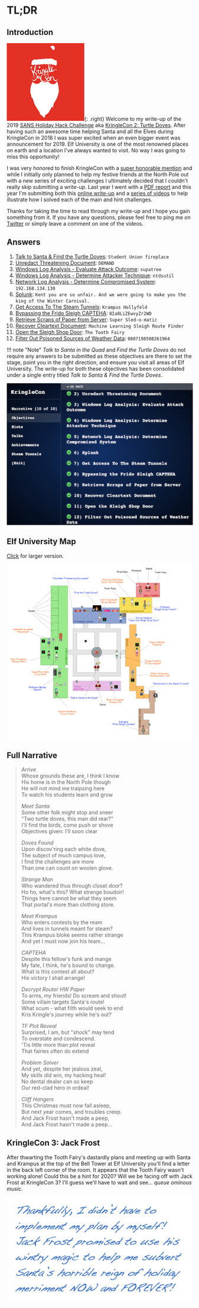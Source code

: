 # TL;DR

## Introduction
![KringleCon Logo](./img/misc/logo.png){: .right}
Welcome to my write-up of the 2019 [SANS Holiday Hack Challenge](https://www.holidayhackchallenge.com/2019/) aka [KringleCon 2: Turtle Doves](https://kringlecon.com). After having such an awesome time helping Santa and all the Elves during KringleCon in 2018 I was super excited when an even bigger event was announcement for 2019. Elf University is one of the most renowned places on earth and a location I've always wanted to visit. No way I was going to miss this opportunity!

I was very honored to finish KringleCon with a [super honorable mention](https://www.holidayhackchallenge.com/2018/winners_answers.html) and while I initially only planned to help my festive friends at the North Pole out with a new series of exciting challenges I ultimately decided that I couldn't really skip submitting a write-up. Last year I went with a [PDF report](http://n00.be/files/CraHan%20-%20KringleCon%202018%20writeup.pdf) and this year I'm submitting both this [online write-up](http://fix-this-url) and a [series of videos](http://youtube.com/something) to help illustrate how I solved each of the main and hint challenges.

Thanks for taking the time to read through my write-up and I hope you gain something from it. If you have any questions, please feel free to ping me on [Twitter]([mailto:crahan-at-n00-dot-be](https://twitter.com/crahan)) or simply leave a comment on one of the videos.

## Answers
1. [Talk to Santa & Find the Turtle Doves](./challenges/c1/): `Student Union fireplace`
2. [Unredact Threatening Document](./challenges/c2/): `DEMAND`
3. [Windows Log Analysis - Evaluate Attack Outcome](./challenges/c3/): `supatree`
4. [Windows Log Analysis - Determine Attacker Technique](./challenges/c4/): `ntdsutil`
5. [Network Log Analysis - Determine Compromised System](./challenges/c5/): `192.168.134.130`
6. [Splunk](./challenges/c6/): `Kent you are so unfair. And we were going to make you the king of the Winter Carnival.`
7. [Get Access To The Steam Tunnels](./challenges/c7/): `Krampus Hollyfeld`
8. [Bypassing the Frido Sleigh CAPTEHA](./challenges/c8/): `8Ia8LiZEwvyZr2WO`
9. [Retrieve Scraps of Paper from Server](./challenges/c9/): `Super Sled-o-matic`
10. [Recover Cleartext Document](./challenges/c10/): `Machine Learning Sleigh Route Finder`
11. [Open the Sleigh Shop Door](./challenges/c11/): `The Tooth Fairy`
12. [Filter Out Poisoned Sources of Weather Data](./challenges/c12/): `0807198508261964`

!!! note "Note"
    *Talk to Santa in the Quad* and *Find the Turtle Doves* do not require any answers to be submitted as these objectives are there to set the stage, point you in the right direction, and ensure you visit all areas of Elf University. The write-up for both these objectives has been consolidated under a single entry titled *Talk to Santa & Find the Turtle Doves*.

![Challenges](./img/misc/objectives.png)

## Elf University Map
[Click](./img/misc/map_large.png) for larger version.

![Elf University Map](./img/misc/map_small.png)

## Full Narrative
> *Arrive*  
> Whose grounds these are, I think I know  
> His home is in the North Pole though  
> He will not mind me traipsing here  
> To watch his students learn and grow  
> 
> *Meet Santa*  
> Some other folk might stop and sneer  
> "Two turtle doves, this man did rear?"  
> I'll find the birds, come push or shove  
> Objectives given: I'll soon clear  
>
> *Doves Found*  
> Upon discov'ring each white dove,  
> The subject of much campus love,  
> I find the challenges are more  
> Than one can count on woolen glove.  
>
> *Strange Man*  
> Who wandered thus through closet door?  
> Ho ho, what's this? What strange boudoir!  
> Things here cannot be what they seem  
> That portal's more than clothing store.  
> 
> *Meet Krampus*  
> Who enters contests by the ream  
> And lives in tunnels meant for steam?  
> This Krampus bloke seems rather strange  
> And yet I must now join his team...  
>
> *CAPTEHA*  
> Despite this fellow's funk and mange  
> My fate, I think, he's bound to change.  
> What is this contest all about?  
> His victory I shall arrange!  
>
> *Decrypt Router HW Paper*  
> To arms, my friends! Do scream and shout!  
> Some villain targets Santa's route!  
> What scum - what filth would seek to end  
> Kris Kringle's journey while he's out?  
>
> *TF Plot Reveal*  
> Surprised, I am, but "shock" may tend  
> To overstate and condescend.  
> 'Tis little more than plot reveal  
> That fairies often do extend  
>
> *Problem Solver*  
> And yet, despite her jealous zeal,  
> My skills did win, my hacking heal!  
> No dental dealer can so keep  
> Our red-clad hero in ordeal!  
>
> *Cliff Hangers*  
> This Christmas must now fall asleep,  
> But next year comes, and troubles creep.  
> And Jack Frost hasn't made a peep,  
> And Jack Frost hasn't made a peep...

## KringleCon 3: Jack Frost
After thwarting the Tooth Fairy's dastardly plans and meeting up with Santa and Krampus at the top of the Bell Tower at Elf University you'll find a letter in the back left corner of the room. It appears that the Tooth Fairy wasn't working alone! Could this be a hint for 2020? Will we be facing off with Jack Frost at KringleCon 3? I'll guess we'll have to wait and see... *queue ominous music*.

![Letter](./img/misc/letter.png)
